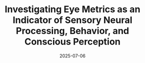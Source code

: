 ---
title: "Investigating Eye Metrics as an Indicator of Sensory Neural Processing, Behavior, and Conscious Perception"
project_id: consciousness
date: 2025-07-06
conference_id: "ASSC_2025"
presenters:
   - plyfaa_suwanamalik-murphy
   - victoria_gobo
   - javier_gonzalez-castillo
   - peter_bandettini
   - sharif_kronemer
summary: ""
file: /assets/presentations/Suwanamalik-Murphy_et_al_ASSC.pdf
filename: Suwanamalik-Murphy_et_al_ASSC.pdf
layout: presentation
---